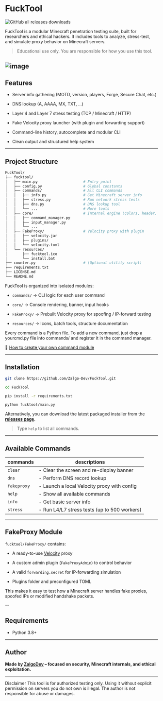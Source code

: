﻿# FuckTool

![GitHub all releases downloads](https://img.shields.io/github/downloads/Zalgo-Dev/FuckTool/total)

FuckTool is a modular Minecraft penetration testing suite, built for researchers and ethical hackers. It includes tools to analyze, stress-test, and simulate proxy behavior on Minecraft servers.

> Educational use only. You are responsible for how you use this tool.

![image](https://github.com/user-attachments/assets/6ff708cd-d4ae-433a-a1c7-d54e4a790384)
---

## Features

- Server info gathering (MOTD, version, players, Forge, Secure Chat, etc.)

- DNS lookup (A, AAAA, MX, TXT, ...)

- Layer 4 and Layer 7 stress testing (TCP / Minecraft / HTTP)

- Fake Velocity proxy launcher (with plugin and forwarding support)

- Command-line history, autocomplete and modular CLI

- Clean output and structured help system

---

## Project Structure

```bash
FuckTool/
├── fucktool/
│   ├── main.py                     # Entry point
│   ├── config.py                   # Global constants
│   ├── commands/                   # All CLI commands
│   │   ├── info.py                 # Get Minecraft server info
│   │   ├── stress.py               # Run network stress tests
│   │   ├── dns.py                  # DNS lookup tool
│   │   └── ...                     # More tools
│   ├── core/                       # Internal engine (colors, header, input, etc.)
│   │   ├── command_manager.py
│   │   ├── input_manager.py
│   │   └── ...
│   ├── FakeProxy/                  # Velocity proxy with plugin
│   │   ├── velocity.jar
│   │   ├── plugins/
│   │   └── velocity.toml
│   └── resources/
│       ├── fucktool.ico
│       └── install.bat
├── counter.py                      # (Optional utility script)
├── requirements.txt
├── LICENSE.md
└── README.md
```

FuckTool is organized into isolated modules:

- `commands/` → CLI logic for each user command

- `core/` → Console rendering, banner, input hooks

- `FakeProxy/` → Prebuilt Velocity proxy for spoofing / IP-forward testing

- `resources/` → Icons, batch tools, structure documentation

Every command is a Python file. To add a new command, just drop a yourcmd.py file into commands/ and register it in the command manager.

📄 [How to create your own command module](docs/writing_custom_commands.md)

---

## Installation

```bash
git clone https://github.com/Zalgo-Dev/FuckTool.git

cd FuckTool

pip install -r requirements.txt

python fucktool/main.py
```

Alternatively, you can download the latest packaged installer from the **[releases page](https://github.com/Zalgo-Dev/FuckTool/releases)**.

> Type `help` to list all commands.

---

## Available Commands

| commands | descriptions |
|--|---|
| ``clear`` | - Clear the screen and re-display banner |
| ``dns`` | - Perform DNS record lookup |
| ``fakeproxy`` | - Launch a local Velocity proxy with config |
| ``help`` | - Show all available commands |
| ``info`` | - Get basic server info |
| ``stress`` | - Run L4/L7 stress tests (up to 500 workers) |

---

## FakeProxy Module

`fucktool/FakeProxy/` contains:

- A ready-to-use [Velocity](https://papermc.io/software/velocity) proxy

- A custom admin plugin (`FakeProxyAdmin`) to control behavior

- A valid `forwarding.secret` for IP-forwarding simulation

- Plugins folder and preconfigured TOML

This makes it easy to test how a Minecraft server handles fake proxies, spoofed IPs or modified handshake packets.

--

## Requirements

+ Python 3.8+

---

## Author
**Made by [ZalgoDev](https://github.com/Zalgo-Dev) – focused on security, Minecraft internals, and ethical exploitation.**

---

Disclaimer
This tool is for authorized testing only.
Using it without explicit permission on servers you do not own is illegal.
The author is not responsible for abuse or damages.